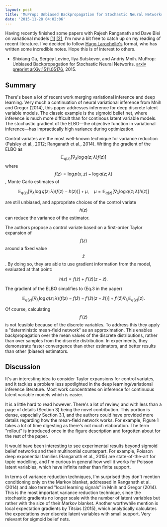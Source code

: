 ```yaml
---
layout: post
title: 'MuProp: Unbiased Backpropagation for Stochastic Neural Networks'
date: '2015-11-28 04:02:06'
---
```


Having recently finished some papers with Rajesh Ranganath and Dave Blei on variational models [[1]](http://arxiv.org/abs/1511.02386) [[2]](http://arxiv.org/abs/1511.06499), I'm now a bit free to catch up on my reading of recent literature. I've decided to follow [Hugo Larochelle's](https://twitter.com/hugo_larochelle) format, who has written some incredible notes. Hope this is of interest to others.

* Shixiang Gu, Sergey Levine, Ilya Sutskever, and Andriy Mnih. MuProp: Unbiased Backpropagation for Stochastic Neural Networks. [arxiv preprint arXiv:1511.05176](http://arxiv.org/abs/1511.05176), 2015.

## Summary

There's been a lot of recent work merging variational inference and deep learning. Very much a continuation of neural variational inference from Mnih and Gregor (2014), this paper addresses inference for deep discrete latent variable models. The classic example is the sigmoid belief net, where inference is much more difficult than for continous latent variable models. The stochastic gradient of the ELBO—the objective function in variational inference—has impractically high variance during optimization.

Control variates are the most well-known technique for variance reduction (Paisley et al., 2012; Ranganath et al., 2014). Writing the gradient of the ELBO as $$\mathbb{E}_{q(z)}[\nabla_{\lambda} \log q(z; \lambda) f(z)]$$ where $$f(z)=\log p(x,z) - \log q(z; \lambda)$$, Monte Carlo estimates of

$$
\mathbb{E}_{q(z)}[\nabla_{\lambda} \log q(z; \lambda) (f(z) - h(z))] + \mu,
\quad
\mu = \mathbb{E}_{q(z)}[\nabla_{\lambda} \log q(z; \lambda) h(z)]
$$

are still unbiased, and appropriate choices of the control variate $$h(z)$$ can reduce the variance of the estimator.

The authors propose a control variate based on a first-order Taylor expansion of $$f(z)$$ around a fixed value $$\bar z$$. By doing so, they are able to use gradient information from the model, evaluated at that point:

$$
h(z) = f(\bar z) + f'(\bar z)(z - \bar z).
$$

The gradient of the ELBO simplifies to (Eq.3 in the paper)

$$
\mathbb{E}_{q(z)}\Big[\nabla_{\lambda} \log q(z; \lambda) \Big(f(z) - f(\bar z) - f'(\bar z)(z - \bar z)\Big)\Big] + f'(\bar z)\nabla_\lambda \mathbb{E}_{q(z)}[z].
$$

Of course, calculating $$f'(\bar z)$$ is not feasible because of the discrete variables. To address this they apply a "deterministic mean-field network" as an approximation. This enables backpropagation over the mean values of the discrete distributions, rather than over samples from the discrete distribution. In experiments, they demonstrate faster convergence than other estimators, and better results than other (biased) estimators.

## Discussion

It's an interesting idea to consider Taylor expansions for control variates, and it tackles a problem less spotlighted in the deep learning/variational inference literature. Most work concentrates on inference for continuous latent variable models which is easier.

It is a little hard to read however. There's a lot of review, and with less than a page of details (Section 3) being the novel contribution. This portion is dense, especially Section 3.1, and the authors could have provided more details regarding how the mean-field network works. For example, Figure 1 takes a lot of time digesting as there's not much elaboration. The term "rollout" is introduced once in the figure description and forgotten about for the rest of the paper.

It would have been interesting to see experimental results beyond sigmoid belief networks and their multinomial counterpart. For example, Poisson deep exponential families (Ranganath et al., 2015) are state-of-the-art for  topic modelling, and I'm curious in general how well it works for Poisson latent variables, which have infinite rather than finite support.

In terms of variance reduction techniques, I'm surprised they don't mention conditioning only on the Markov blanket, addressed in Ranganath et al. (2014) and also termed "local learning signals" in Mnih and Gregor (2014). This is the most important variance reduction technique, since the stochastic gradients no longer scale with the number of latent variables but rather with the size of their Markov blanket. Another worthwhile mention is local expectation gradients by Titsias (2015), which analytically calculates the expectations over discrete latent variables with small support. Very relevant for sigmoid belief nets.
